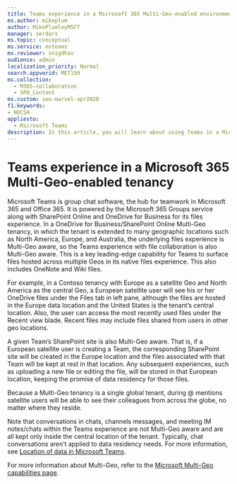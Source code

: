 ```yaml
---
title: Teams experience in a Microsoft 365 Multi-Geo-enabled environment
ms.author: mikeplum
author: MikePlumleyMSFT
manager: serdars
ms.topic: conceptual
ms.service: msteams
ms.reviewer: snigdhav
audience: admin
localization_priority: Normal
search.appverid: MET150
ms.collection: 
  - M365-collaboration
  - SPO_Content
ms.custom: seo-marvel-apr2020
f1.keywords:
- NOCSH
appliesto: 
  - Microsoft Teams
description: In this article, you will learn about using Teams in a Microsoft 365 Multi-Geo-enabled environment.
---
```


# Teams experience in a Microsoft 365 Multi-Geo-enabled tenancy

Microsoft Teams is group chat software, the hub for teamwork in Microsoft 365 and Office 365. It is powered by the Microsoft 365 Groups service along with SharePoint Online and OneDrive for Business for its files experience. In a OneDrive for Business/SharePoint Online Multi-Geo tenancy, in which the tenant is extended to many geographic locations such as North America, Europe, and Australia, the underlying files experience is Multi-Geo aware, so the Teams experience with file collaboration is also Multi-Geo aware. This is a key leading-edge capability for Teams to surface files hosted across multiple Geos in its native files experience. This also includes OneNote and Wiki files.

For example, in a Contoso tenancy with Europe as a satellite Geo and North America as the central Geo, a European satellite user will see his or her OneDrive files under the Files tab in left pane, although the files are hosted in the Europe data location and the United States is the tenant’s central location. Also, the user can access the most recently used files under the Recent view blade. Recent files may include files shared from users in other geo locations. 

A given Team’s SharePoint site is also Multi-Geo aware. That is, if a European satellite user is creating a Team, the corresponding SharePoint site will be created in the Europe location and the files associated with that Team will be kept at rest in that location. Any subsequent experiences, such as uploading a new file or editing the file, will be stored in that European location, keeping the promise of data residency for those files.

Because a Multi-Geo tenancy is a single global tenant, during @ mentions satellite users will be able to see their colleagues from across the globe, no matter where they reside.

Note that conversations in chats, channels messages, and meeting IM notes/chats within the Teams experience are not Multi-Geo aware and are all kept only inside the central location of the tenant. Typically, chat conversations aren’t applied to data residency needs. For more information, see [Location of data in Microsoft Teams](location-of-data-in-teams.md).

For more information about Multi-Geo, refer to the [Microsoft Multi-Geo capabilities page](https://aka.ms/multi-geo).

